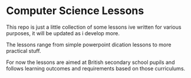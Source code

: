 # Computer Science Lessons
This repo is just a little collection of some lessons ive written for various purposes, it will be updated as i develop more.

The lessons range from simple powerpoint dication lessons to more practical stuff.

For now the lessons are aimed at British secondary school pupils and follows learning outcomes and requirements based on those curriculums.
